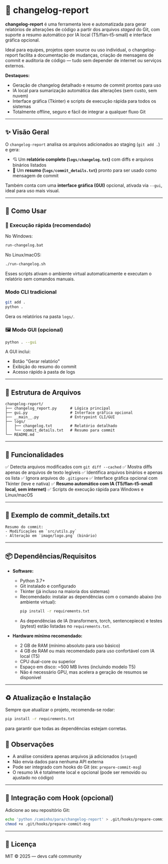 
# 📄 changelog-report

**changelog-report** é uma ferramenta leve e automatizada para gerar relatórios de alterações de código a partir dos arquivos *staged* do Git, com suporte a resumo automático por IA local (T5/flan-t5-small) e interface gráfica opcional.

Ideal para equipes, projetos open source ou uso individual, o changelog-report facilita a documentação de mudanças, criação de mensagens de commit e auditoria de código — tudo sem depender de internet ou serviços externos.

**Destaques:**
- Geração de changelog detalhado e resumo de commit prontos para uso
- IA local para sumarização automática das alterações (sem custo, sem nuvem)
- Interface gráfica (Tkinter) e scripts de execução rápida para todos os sistemas
- Totalmente offline, seguro e fácil de integrar a qualquer fluxo Git

---

## ✨ Visão Geral

O `changelog-report` analisa os arquivos adicionados ao staging (`git add .`) e gera:

- 💘 Um **relatório completo (`logs/changelog.txt`)** com diffs e arquivos binários listados
- 🧾 Um **resumo (`logs/commit_details.txt`)** pronto para ser usado como mensagem de commit

Também conta com uma **interface gráfica (GUI)** opcional, ativada via `--gui`, ideal para uso mais visual.

---

## 🚀 Como Usar


### 🔧 Execução rápida (recomendado)

No Windows:
```bat
run-changelog.bat
```
No Linux/macOS:
```sh
./run-changelog.sh
```
Esses scripts ativam o ambiente virtual automaticamente e executam o relatório sem comandos manuais.

### Modo CLI tradicional

```bash
git add .
python .
```
Gera os relatórios na pasta `logs/`.

### 🖼 Modo GUI (opcional)

```bash
python . --gui
```
A GUI inclui:
- Botão "Gerar relatório"
- Exibição do resumo do commit
- Acesso rápido à pasta de logs

---

## 📁 Estrutura de Arquivos

```
changelog-report/
├── changelog_report.py      # Lógica principal
├── gui.py                   # Interface gráfica opcional
├── __main__.py              # Entrypoint CLI/GUI
├── logs/
│   ├── changelog.txt        # Relatório detalhado
│   └── commit_details.txt   # Resumo para commit
└── README.md
```

---


## 💠 Funcionalidades

✅ Detecta arquivos modificados com `git diff --cached`
✅ Mostra diffs apenas de arquivos de texto legíveis
✅ Identifica arquivos binários e apenas os lista
✅ Ignora arquivos do `.gitignore`
✅ Interface gráfica opcional com Tkinter (leve e nativa)
✅ **Resumo automático com IA (T5/flan-t5-small local, sem internet)**
✅ Scripts de execução rápida para Windows e Linux/macOS

---

## 🔎 Exemplo de commit_details.txt

```
Resumo do commit:
- Modificações em `src/utils.py`
- Alteração em `image/logo.png` (binário)
```

---




## 📦 Dependências/Requisitos

- **Software:**
  - Python 3.7+
  - Git instalado e configurado
  - Tkinter (já incluso na maioria dos sistemas)
  - Recomendado: instalar as dependências com o comando abaixo (no ambiente virtual):
    ```bash
    pip install -r requirements.txt
    ```
  - As dependências de IA (transformers, torch, sentencepiece) e testes (pytest) estão listadas no `requirements.txt`.

- **Hardware mínimo recomendado:**
  - 2 GB de RAM (mínimo absoluto para uso básico)
  - 4 GB de RAM ou mais recomendado para uso confortável com IA local (T5)
  - CPU dual-core ou superior
  - Espaço em disco: ~500 MB livres (incluindo modelo T5)
  - Não é necessário GPU, mas acelera a geração de resumos se disponível

---



## ♻️ Atualização e Instalação

Sempre que atualizar o projeto, recomenda-se rodar:
```bash
pip install -r requirements.txt
```
para garantir que todas as dependências estejam corretas.

## 📌 Observações

- A análise considera apenas arquivos já adicionados (`staged`)
- Não envia dados para nenhuma API externa
- Pode ser integrado com hooks do Git (ex: `prepare-commit-msg`)
- O resumo IA é totalmente local e opcional (pode ser removido ou ajustado no código)

---

## 🔄 Integração com Hook (opcional)

Adicione ao seu repositório Git:

```bash
echo 'python /caminho/para/changelog-report' > .git/hooks/prepare-commit-msg
chmod +x .git/hooks/prepare-commit-msg
```

---

## 📜 Licença

MIT © 2025 — devs café community
